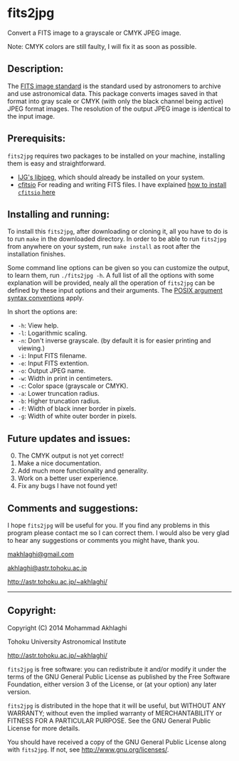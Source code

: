 fits2jpg
=========

Convert a FITS image to a grayscale or CMYK JPEG image.

Note: CMYK colors are still faulty, I will fix it as soon as possible.

Description:
------------

The [FITS image
standard](https://heasarc.gsfc.nasa.gov/docs/heasarc/fits.html) is the
standard used by astronomers to archive and use astronomical
data. This package converts images saved in that format into gray
scale or CMYK (with only the black channel being active) JPEG format
images. The resolution of the output JPEG image is identical to the 
input image.


Prerequisits:
------------
`fits2jpg` requires two packages to be installed on your
machine, installing them is easy and straightforward. 

- [IJG's libjpeg](http://www.ijg.org/), which should already be
  installed  on your system.
- [cfitsio](http://heasarc.nasa.gov/fitsio/fitsio.html) For
  reading and writing FITS files. I have explained [how to install
  `cfitsio` here](http://www.astr.tohoku.ac.jp/~akhlaghi/cfitsiowcslibinstall.html)


Installing and running:
------------
 
To install this `fits2jpg`, after downloading or cloning it, all you
have to do is to run `make` in the downloaded directory. In order to
be able to run `fits2jpg` from anywhere on your system, run `make
install` as root after the installation finishes.

Some command line options can be given so you can customize the
output, to learn them, run `./fits2jpg -h`.  A full list of all the
options with some explanation will be provided, nealy all the
operation of `fits2jpg` can be defined by these input options and
their arguments.  The [POSIX argument syntax
conventions](http://www.gnu.org/software/libc/manual/html_node/Argument-Syntax.html#Argument-Syntax)
apply.

In short the options are:

* `-h`: View help.
* `-l`: Logarithmic scaling.
* `-n`: Don't inverse grayscale.
       (by default it is for easier printing and viewing.)
* `-i`: Input FITS filename.
* `-e`: Input FITS extention.
* `-o`: Output JPEG name.
* `-w`: Width in print in centimeters.
* `-c`: Color space (grayscale or CMYK).
* `-a`: Lower truncation radius.
* `-b`: Higher truncation radius.
* `-f`: Width of black inner border in pixels.
* `-g`: Width of white outer border in pixels.

Future updates and issues:
------------
0. The CMYK output is not yet correct!
1. Make a nice documentation.
2. Add much more functionality and generality.
3. Work on a better user experience.
4. Fix any bugs I have not found yet!

Comments and suggestions:
----------------------------------------

I hope `fits2jpg` will be useful for you. If you find any problems in
this program please contact me so I can correct them. I would also be
very glad to hear any suggestions or comments you might have, thank
you.

makhlaghi@gmail.com 

akhlaghi@astr.tohoku.ac.jp

http://astr.tohoku.ac.jp/~akhlaghi/

----------------------------------------
Copyright:
----------------------------------------
Copyright (C) 2014 Mohammad Akhlaghi

Tohoku University Astronomical Institute

http://astr.tohoku.ac.jp/~akhlaghi/

`fits2jpg` is free software: you can redistribute it and/or modify
it under the terms of the GNU General Public License as published by
the Free Software Foundation, either version 3 of the License, or
(at your option) any later version.

`fits2jpg` is distributed in the hope that it will be useful,
but WITHOUT ANY WARRANTY; without even the implied warranty of
MERCHANTABILITY or FITNESS FOR A PARTICULAR PURPOSE.  See the
GNU General Public License for more details.

You should have received a copy of the GNU General Public License
along with `fits2jpg`.  If not, see <http://www.gnu.org/licenses/>.
